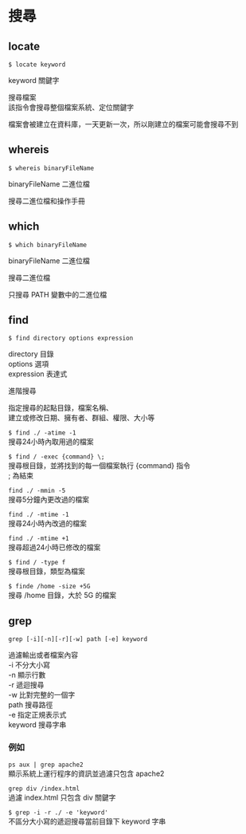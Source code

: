 # 搜尋

## locate

`$ locate keyword`

keyword 關鍵字

搜尋檔案  
該指令會搜尋整個檔案系統、定位關鍵字

檔案會被建立在資料庫，一天更新一次，所以剛建立的檔案可能會搜尋不到

## whereis

`$ whereis binaryFileName`

binaryFileName 二進位檔

搜尋二進位檔和操作手冊

## which

`$ which binaryFileName`

binaryFileName 二進位檔 

搜尋二進位檔

只搜尋 PATH 變數中的二進位檔

## find

`$ find directory options expression`

directory 目錄  
options 選項  
expression 表達式

進階搜尋

指定搜尋的起點目錄，檔案名稱、  
建立或修改日期、擁有者、群組、權限、大小等

`$ find ./ -atime -1`  
搜尋24小時內取用過的檔案

`$ find / -exec {command} \;`  
搜尋根目錄，並將找到的每一個檔案執行 {command} 指令  
\; 為結束

`find ./ -mmin -5`  
搜尋5分鐘內更改過的檔案

`find ./ -mtime -1`  
搜尋24小時內改過的檔案

`find ./ -mtime +1`  
搜尋超過24小時已修改的檔案

`$ find / -type f`  
搜尋根目錄，類型為檔案

`$ finde /home -size +5G`  
搜尋 /home 目錄，大於 5G 的檔案

## grep

`grep [-i][-n][-r][-w] path [-e] keyword`

過濾輸出或者檔案內容  
-i 不分大小寫  
-n 顯示行數  
-r 遞迴搜尋  
-w 比對完整的一個字  
path 搜尋路徑  
-e 指定正規表示式  
keyword 搜尋字串

### 例如

`ps aux | grep apache2`  
顯示系統上運行程序的資訊並過濾只包含 apache2

`grep div /index.html`  
過濾 index.html 只包含 div 關鍵字

`$ grep -i -r ./ -e 'keyword'`  
不區分大小寫的遞迴搜尋當前目錄下 keyword 字串

